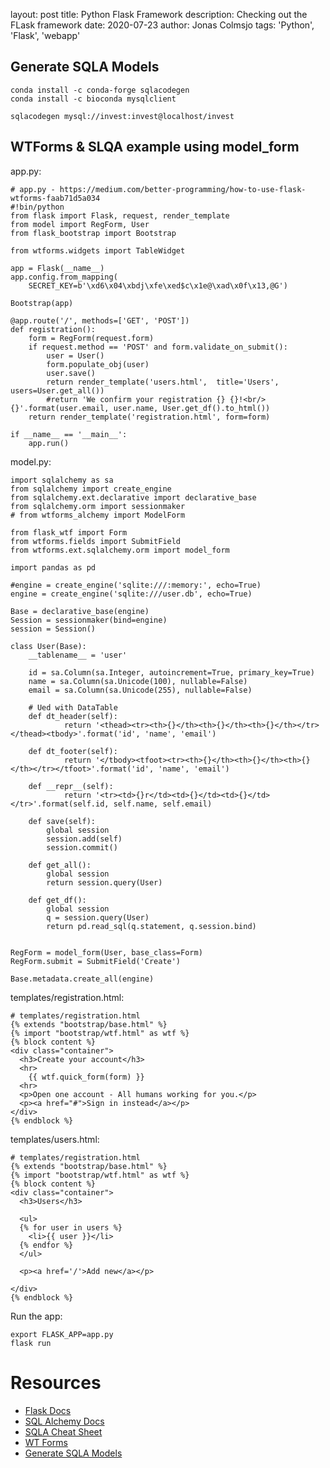 layout: post
title: Python Flask Framework
description: Checking out the FLask framework
date: 2020-07-23
author: Jonas Colmsjo
tags: 'Python', 'Flask', 'webapp'


## Generate SQLA Models

```
conda install -c conda-forge sqlacodegen
conda install -c bioconda mysqlclient

sqlacodegen mysql://invest:invest@localhost/invest

```


## WTForms & SLQA example using model_form

app.py:

```
# app.py - https://medium.com/better-programming/how-to-use-flask-wtforms-faab71d5a034
#!bin/python
from flask import Flask, request, render_template
from model import RegForm, User
from flask_bootstrap import Bootstrap

from wtforms.widgets import TableWidget

app = Flask(__name__)
app.config.from_mapping(
    SECRET_KEY=b'\xd6\x04\xbdj\xfe\xed$c\x1e@\xad\x0f\x13,@G')

Bootstrap(app)

@app.route('/', methods=['GET', 'POST'])
def registration():
    form = RegForm(request.form)
    if request.method == 'POST' and form.validate_on_submit():
        user = User()
        form.populate_obj(user)
        user.save()
        return render_template('users.html',  title='Users', users=User.get_all())
        #return 'We confirm your registration {} {}!<br/>{}'.format(user.email, user.name, User.get_df().to_html())
    return render_template('registration.html', form=form)

if __name__ == '__main__':
    app.run()
```

model.py:

```
import sqlalchemy as sa
from sqlalchemy import create_engine
from sqlalchemy.ext.declarative import declarative_base
from sqlalchemy.orm import sessionmaker
# from wtforms_alchemy import ModelForm

from flask_wtf import Form
from wtforms.fields import SubmitField
from wtforms.ext.sqlalchemy.orm import model_form

import pandas as pd

#engine = create_engine('sqlite:///:memory:', echo=True)
engine = create_engine('sqlite:///user.db', echo=True)

Base = declarative_base(engine)
Session = sessionmaker(bind=engine)
session = Session()

class User(Base):
    __tablename__ = 'user'

    id = sa.Column(sa.Integer, autoincrement=True, primary_key=True)
    name = sa.Column(sa.Unicode(100), nullable=False)
    email = sa.Column(sa.Unicode(255), nullable=False)

    # Ued with DataTable
    def dt_header(self):
            return '<thead><tr><th>{}</th><th>{}</th><th>{}</th></tr></thead><tbody>'.format('id', 'name', 'email')

    def dt_footer(self):
            return '</tbody><tfoot><tr><th>{}</th><th>{}</th><th>{}</th></tr></tfoot>'.format('id', 'name', 'email')

    def __repr__(self):
            return '<tr><td>{}r</td><td>{}</td><td>{}</td></tr>'.format(self.id, self.name, self.email)

    def save(self):
        global session
        session.add(self)
        session.commit()

    def get_all():
        global session
        return session.query(User)

    def get_df():
        global session
        q = session.query(User)
        return pd.read_sql(q.statement, q.session.bind)


RegForm = model_form(User, base_class=Form)
RegForm.submit = SubmitField('Create')

Base.metadata.create_all(engine)
```

templates/registration.html:

```
# templates/registration.html
{% extends "bootstrap/base.html" %}
{% import "bootstrap/wtf.html" as wtf %}
{% block content %}
<div class="container">
  <h3>Create your account</h3>
  <hr>
    {{ wtf.quick_form(form) }}
  <hr>
  <p>Open one account - All humans working for you.</p>
  <p><a href="#">Sign in instead</a></p>
</div>
{% endblock %}
```

templates/users.html:

```
# templates/registration.html
{% extends "bootstrap/base.html" %}
{% import "bootstrap/wtf.html" as wtf %}
{% block content %}
<div class="container">
  <h3>Users</h3>

  <ul>
  {% for user in users %}
    <li>{{ user }}</li>
  {% endfor %}
  </ul>

  <p><a href='/'>Add new</a></p>

</div>
{% endblock %}
```

Run the app:

```
export FLASK_APP=app.py
flask run
```

# Resources

* [Flask Docs](https://flask.palletsprojects.com/en/1.1.x/)
* [SQL Alchemy Docs](https://www.sqlalchemy.org/)
* [SQLA Cheat Sheet](https://www.pythonsheets.com/notes/python-sqlalchemy.html)
* [WT Forms](https://wtforms.readthedocs.io/en/2.3.x/)
* [Generate SQLA Models](https://pypi.org/project/sqlacodegen/)
